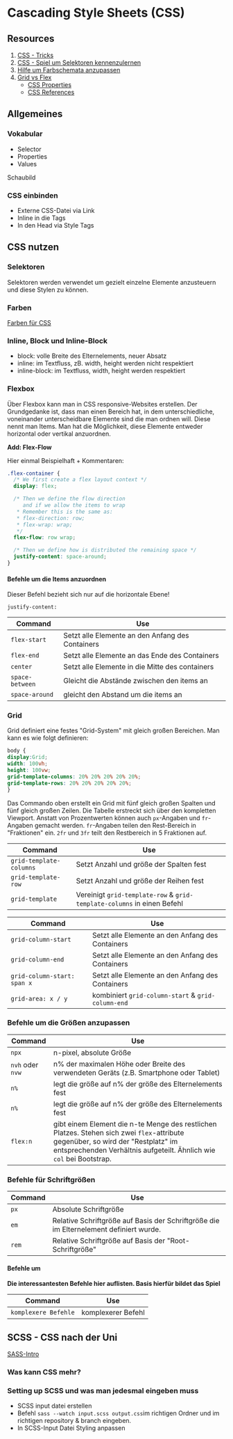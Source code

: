 # Cascading Style Sheets (CSS)

## Resources

1. [CSS - Tricks](https://css-tricks.com/)
1. [CSS - Spiel um Selektoren kennenzulernen](https://flukeout.github.io/)
1. [Hilfe um Farbschemata anzupassen](https://coolors.co/browser/best/1)
1. [Grid vs Flex](https://hackernoon.com/the-ultimate-css-battle-grid-vs-flexbox-d40da0449faf)
   - [CSS Properties](https://developer.mozilla.org/en-US/docs/Web/CSS/CSS_Properties_Reference)
   - [CSS References](https://cssreference.io/)

## Allgemeines

### Vokabular

- Selector
- Properties
- Values

Schaubild

### CSS einbinden

- Externe CSS-Datei via Link
- Inline in die Tags
- In den Head via Style Tags

## CSS nutzen

### Selektoren

Selektoren werden verwendet um gezielt einzelne Elemente anzusteuern und diese Stylen zu können.

### Farben

[Farben für CSS](https://www.w3schools.com/colors/)

### Inline, Block und Inline-Block

- block: volle Breite des Elternelements, neuer Absatz
- inline: im Textfluss, zB. width, height werden nicht respektiert
- inline-block: im Textfluss, width, height werden respektiert

### Flexbox

Über Flexbox kann man in CSS responsive-Websites erstellen. Der Grundgedanke ist, dass man einen Bereich hat, in dem unterschiedliche, voneinander unterscheidbare Elemente sind die man ordnen will. Diese nennt man Items. Man hat die Möglichkeit, diese Elemente entweder horizontal oder vertikal anzuordnen.

**Add: Flex-Flow**

Hier einmal Beispielhaft + Kommentaren:

```CSS
.flex-container {
  /* We first create a flex layout context */
  display: flex;

  /* Then we define the flow direction
     and if we allow the items to wrap
   * Remember this is the same as:
   * flex-direction: row;
   * flex-wrap: wrap;
   */
  flex-flow: row wrap;

  /* Then we define how is distributed the remaining space */
  justify-content: space-around;
}
```

#### Befehle um die Items anzuordnen

Dieser Befehl bezieht sich nur auf die horizontale Ebene!

`justify-content:`

| Command         | Use                                              |
| --------------- | ------------------------------------------------ |
| `flex-start`    | Setzt alle Elemente an den Anfang des Containers |
| `flex-end`      | Setzt alle Elemente an das Ende des Containers   |
| `center`        | Setzt alle Elemente in die Mitte des containers  |
| `space-between` | Gleicht die Abstände zwischen den items an       |
| `space-around`  | gleicht den Abstand um die items an              |

### Grid

Grid definiert eine festes "Grid-System" mit gleich großen Bereichen. Man kann es wie folgt definieren:

```CSS
body {
display:Grid;
width: 100vh;
height: 100vw;
grid-template-columns: 20% 20% 20% 20% 20%;
grid-template-rows: 20% 20% 20% 20% 20%;
}
```

Das Commando oben erstellt ein Grid mit fünf gleich großen Spalten und fünf gleich großen Zeilen. Die Tabelle erstreckt sich über den kompletten Viewport. Anstatt von Prozentwerten können auch `px`-Angaben und `fr`-Angaben gemacht werden. `fr`-Angaben teilen den Rest-Bereich in "Fraktionen" ein. `2fr` und `3fr` teilt den Restbereich in 5 Fraktionen auf.

| Command                 | Use                                                                     |
| ----------------------- | ----------------------------------------------------------------------- |
| `grid-template-columns` | Setzt Anzahl und größe der Spalten fest                                 |
| `grid-template-row`     | Setzt Anzahl und größe der Reihen fest                                  |
| `grid-template`         | Vereinigt `grid-template-row` & `grid-template-columns` in einen Befehl |

| Command                     | Use                                                |
| --------------------------- | -------------------------------------------------- |
| `grid-column-start`         | Setzt alle Elemente an den Anfang des Containers   |
| `grid-column-end`           | Setzt alle Elemente an den Anfang des Containers   |
| `grid-column-start: span x` | Setzt alle Elemente an den Anfang des Containers   |
| `grid-area: x / y`          | kombiniert `grid-column-start` & `grid-column-end` |

### Befehle um die Größen anzupassen

| Command          | Use                                                                                                                                                                                                      |
| ---------------- | -------------------------------------------------------------------------------------------------------------------------------------------------------------------------------------------------------- |
| `npx`            | n-pixel, absolute Größe                                                                                                                                                                                  |
| `nvh` oder `nvw` | n% der maximalen Höhe oder Breite des verwendeten Geräts (z.B. Smartphone oder Tablet)                                                                                                                   |
| `n%`             | legt die größe auf n% der größe des Elternelements fest                                                                                                                                                  |
| `n%`             | legt die größe auf n% der größe des Elternelements fest                                                                                                                                                  |
| `flex:n`         | gibt einem Element die n-te Menge des restlichen Platzes. Stehen sich zwei `flex`-attribute gegenüber, so wird der "Restplatz" im entsprechenden Verhältnis aufgeteilt. Ähnlich wie `col` bei Bootstrap. |

### Befehle für Schriftgrößen

| Command | Use                                                                                    |
| ------- | -------------------------------------------------------------------------------------- |
| `px`    | Absolute Schriftgröße                                                                  |
| `em`    | Relative Schriftgröße auf Basis der Schriftgröße die im Elternelement definiert wurde. |
| `rem`   | Relative Schriftgröße auf Basis der "Root-Schriftgröße"                                |

#### Befehle um

**Die interessantesten Befehle hier auflisten. Basis hierfür bildet das Spiel**

| Command              | Use                |
| -------------------- | ------------------ |
| `komplexere Befehle` | komplexerer Befehl |

## SCSS - CSS nach der Uni

[SASS-Intro](https://sass-lang.com/guide)

### Was kann CSS mehr?

### Setting up SCSS und was man jedesmal eingeben muss

- SCSS input datei erstellen
- Befehl `sass --watch input.scss output.css`im richtigen Ordner und im richtigen repository & branch eingeben.
- In SCSS-Input Datei Styling anpassen
